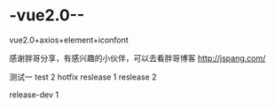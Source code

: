 # -vue2.0--
vue2.0+axios+element+iconfont


感谢胖哥分享，有感兴趣的小伙伴，可以去看胖哥博客 http://jspang.com/

测试一
test 2
hotfix
reslease 1
reslease 2

release-dev 1
